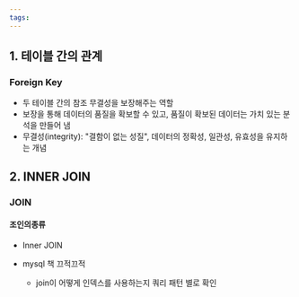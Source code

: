 ```yaml
---
tags:
---
```

## 1. 테이블 간의 관계
### Foreign Key
- 두 테이블 간의 참조 무결성을 보장해주는 역할
- 보장을 통해 데이터의 품질을 확보할 수 있고, 품질이 확보된 데이터는 가치 있는 분석을 만들어 냄
- 무결성(integrity): "결함이 없는 성질", 데이터의 정확성, 일관성, 유효성을 유지하는 개념

## 2. INNER JOIN
### JOIN
#### 조인의종류
- Inner JOIN




- mysql 책 끄적끄적 
	- join이 어떻게 인덱스를 사용하는지 쿼리 패턴 별로 확인